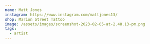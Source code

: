 ```yaml
---
name: Matt Jones
instagram: https://www.instagram.com/mattjones13/
shop: Marion Street Tattoo
image: /assets/images/screenshot-2023-02-05-at-2.48.13-pm.png
tags:
  - artist
---
```

